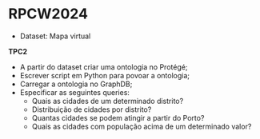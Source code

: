 # RPCW2024

* Dataset: Mapa virtual

**TPC2**

* A partir do dataset criar uma ontologia no Protégé;
* Escrever script em Python para povoar a ontologia;
* Carregar a ontologia no GraphDB;
* Especificar as seguintes queries:
    * Quais as cidades de um determinado distrito?
    * Distribuição de cidades por distrito?
    * Quantas cidades se podem atingir a partir do Porto?
    * Quais as cidades com população acima de um determinado valor?

